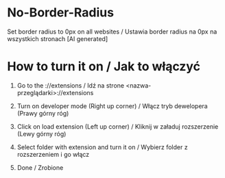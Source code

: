 # No-Border-Radius
Set border radius to 0px on all websites / Ustawia border radius na 0px na wszystkich stronach [AI generated]

# How to turn it on / Jak to włączyć
1. Go to the <browser name>://extensions / Idź na strone <nazwa-przeglądarki>://extensions

2. Turn on developer mode (Right up corner) / Włącz tryb dewelopera (Prawy górny róg)

3. Click on load extension (Left up corner) / Kliknij w załaduj rozszerzenie (Lewy górny róg)

4. Select folder with extension and turn it on / Wybierz folder z rozszerzeniem i go włącz

5. Done / Zrobione
